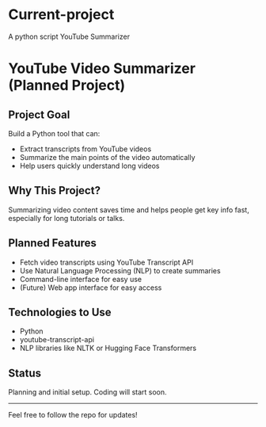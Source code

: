 # Current-project
A python script YouTube Summarizer
# YouTube Video Summarizer (Planned Project)

## Project Goal
Build a Python tool that can:
- Extract transcripts from YouTube videos
- Summarize the main points of the video automatically
- Help users quickly understand long videos

## Why This Project?
Summarizing video content saves time and helps people get key info fast, especially for long tutorials or talks.

## Planned Features
- Fetch video transcripts using YouTube Transcript API
- Use Natural Language Processing (NLP) to create summaries
- Command-line interface for easy use
- (Future) Web app interface for easy access

## Technologies to Use
- Python
- youtube-transcript-api
- NLP libraries like NLTK or Hugging Face Transformers

## Status
Planning and initial setup. Coding will start soon.

---

Feel free to follow the repo for updates!
